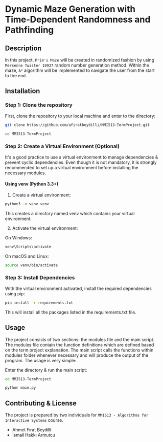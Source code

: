 # Dynamic Maze Generation with Time-Dependent Randomness and Pathfinding

## Description

In this project, `Prim's Maze` will be created in randomized fashion by using `Mersenne Twister 19937`
random number generation method. Within the maze, `A*` algorithm will be implemented to navigate the
user from the start to the end.

## Installation

### Step 1: Clone the repository

First, clone the repository to your local machine and enter to the directory:

```sh
git clone https://github.com/afiratbeydilli/MMI513-TermProject.git
```
```sh
cd MMI513-TermProject
```

### Step 2: Create a Virtual Environment (Optional)
It's a good practice to use a virtual environment to manage dependencies & prevent cyclic dependencies.
Even though it is not mandatory, it is strongly recommended to set up a virtual environment before
installing the necessary modules.

#### Using venv (Python 3.3+)

1) Create a virtual environment:

```sh
python3 -m venv venv
```
This creates a directory named venv which contains your virtual environment.

2) Activate the virtual environment:

On Windows:

```sh
venv\Scripts\activate
```

On macOS and Linux:

```sh
source venv/bin/activate
```

### Step 3: Install Dependencies
With the virtual environment activated, install the required dependencies using pip:

```sh
pip install -r requirements.txt
```

This will install all the packages listed in the requirements.txt file.

## Usage

The project consists of two sections: the modules file and the main script. The modules file
contain the function definitions which are defined based on the term project explanation. The
main script calls the functions within modules folder whenever necessary and will produce the output of the program.
The usage is very simple:

Enter the directory & run the main script:
```sh
cd MMI513-TermProject
```
```sh
python main.py
```

## Contributing & License

The project is prepared by two individuals for `MMI513 - Algorithms for Interactive Systems` course.
+  Ahmet Fırat Beydilli
+  İsmail Hakkı Armutcu